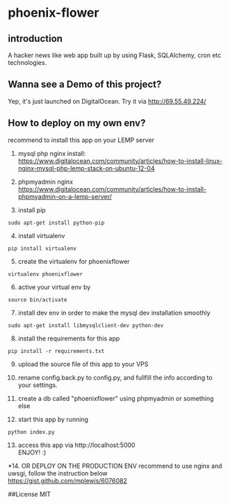 phoenix-flower
==============

## introduction
A hacker news like web app built up by using Flask, SQLAlchemy, cron etc technologies.

## Wanna see a Demo of this project?
Yep, it's just launched on DigitalOcean. Try it via http://69.55.49.224/

## How to deploy on my own env?
recommend to install this app on your LEMP server

1. mysql php nginx install:
https://www.digitalocean.com/community/articles/how-to-install-linux-nginx-mysql-php-lemp-stack-on-ubuntu-12-04

2. phpmyadmin nginx
https://www.digitalocean.com/community/articles/how-to-install-phpmyadmin-on-a-lemp-server/

3.  install pip
```
sudo apt-get install python-pip
```
4. install virtualenv
```
pip install virtualenv
```

5. create the virtualenv for phoenixflower
```
virtualenv phoenixflower
```

6. active your virtual env by
```
source bin/activate
```

7. install dev env in order to make the mysql dev installation smoothly
```
sudo apt-get install libmysqlclient-dev python-dev
```
8. install the requirements for this app
```
pip install -r requirements.txt
```

9. upload the source file of this app to your VPS

10. rename config.back.py  to config.py, and fullfill the info according to your settings.

11. create a db called "phoenixflower" using phpmyadmin or something else

12. start this app by running
```
python index.py
```

13. access this app via 
http://localhost:5000  
ENJOY! :)

*14. OR DEPLOY ON THE PRODUCTION ENV
recommend to use nginx and uwsgi, follow the instruction below
https://gist.github.com/mplewis/6076082

##License
MIT
